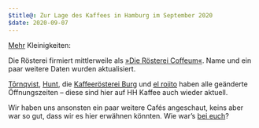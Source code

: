 ```yaml
---
$title@: Zur Lage des Kaffees in Hamburg im September 2020
$date: 2020-09-07
---
```


[Mehr]([url('/content/posts/20200805.md')]) Kleinigkeiten:

Die Rösterei firmiert mittlerweile als [»Die Rösterei Coffeum«]([url('/content/cafes/die-roesterei.md')]). Name und ein paar weitere Daten wurden aktualisiert.

[Tōrnqvist]([url('/content/cafes/tornqvist.md')]), [Hunt]([url('/content/cafes/hunt.md')]), die [Kaffeerösterei Burg]([url('/content/cafes/kaffeeroesterei-burg.md')]) und [el rojito]([url('/content/cafes/el-rojito.md')]) haben alle geänderte Öffnungszeiten – diese sind hier auf HH Kaffee auch wieder aktuell.

Wir haben uns ansonsten ein paar weitere Cafés angeschaut, keins aber war so gut, dass wir es hier erwähnen könnten. Wie war’s [bei euch]([url('/content/pages/contact.md')])?